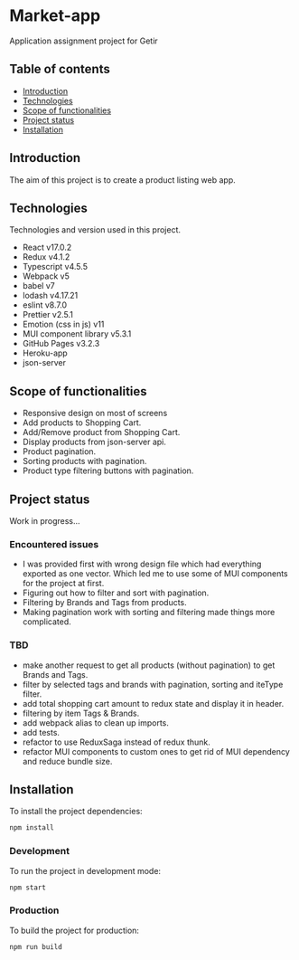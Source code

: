# Market-app

Application assignment project for Getir

## Table of contents

- [Introduction](#introduction)
- [Technologies](#technologies)
- [Scope of functionalities](#scope-of-functionalities)
- [Project status](#project-status)
- [Installation](#installation)

## Introduction

The aim of this project is to create a product listing web app.

## Technologies

Technologies and version used in this project.

- React v17.0.2
- Redux v4.1.2
- Typescript v4.5.5
- Webpack v5
- babel v7
- lodash v4.17.21
- eslint v8.7.0
- Prettier v2.5.1
- Emotion (css in js) v11
- MUI component library v5.3.1
- GitHub Pages v3.2.3
- Heroku-app
- json-server

## Scope of functionalities

- Responsive design on most of screens
- Add products to Shopping Cart.
- Add/Remove product from Shopping Cart.
- Display products from json-server api.
- Product pagination.
- Sorting products with pagination.
- Product type filtering buttons with pagination.

## Project status

Work in progress...

### Encountered issues

- I was provided first with wrong design file which had everything exported as one vector. Which led me to use some of MUI components for the project at first.
- Figuring out how to filter and sort with pagination.
- Filtering by Brands and Tags from products.
- Making pagination work with sorting and filtering made things more complicated.

### TBD

- make another request to get all products (without pagination) to get Brands and Tags.
- filter by selected tags and brands with pagination, sorting and iteType filter.
- add total shopping cart amount to redux state and display it in header.
- filtering by item Tags & Brands.
- add webpack alias to clean up imports.
- add tests.
- refactor to use ReduxSaga instead of redux thunk.
- refactor MUI components to custom ones to get rid of MUI dependency and reduce bundle size.

## Installation

To install the project dependencies:

```bash
npm install
```

### Development

To run the project in development mode:

```bash
npm start
```

### Production

To build the project for production:

```bash
npm run build
```
